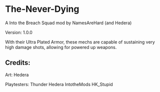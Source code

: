 # The-Never-Dying
A Into the Breach Squad mod by NamesAreHard (and Hedera)

Version: 1.0.0

With their Ultra Plated Armor, these mechs are capable of sustaining very high damage shots, allowing for powered up weapons.


## Credits:
Art:
Hedera

Playtesters:
Thunder
Hedera
IntotheMods
HK_Stupid
